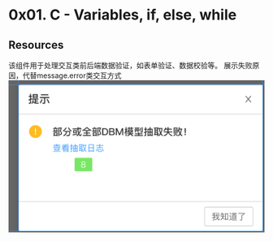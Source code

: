 # 0x01. C - Variables, if, else, while
## Resources
该组件用于处理交互类前后端数据验证，如表单验证、数据校验等。
展示失败原因，代替message.error类交互方式
![alt text](image.png)